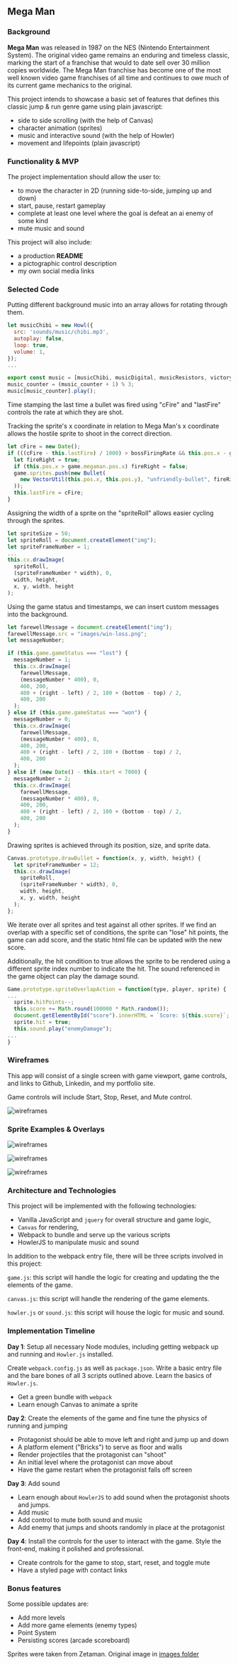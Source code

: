 ## Mega Man

### Background

**Mega Man** was released in 1987 on the NES (Nintendo Entertainment System).  The original video game remains an enduring and timeless classic, marking the start of a franchise that would to date sell over 30 million copies worldwide.  The Mega Man franchise has become one of the most well known video game franchises of all time and continues to owe much of its current game mechanics to the original.

This project intends to showcase a basic set of features that defines this classic jump & run genre game using plain javascript:
- side to side scrolling (with the help of Canvas)
- character animation (sprites)
- music and interactive sound (with the help of Howler)
- movement and lifepoints (plain javascript)

### Functionality & MVP  

The project implementation should allow the user to:

- to move the character in 2D (running side-to-side, jumping up and down)
- start, pause, restart gameplay
- complete at least one level where the goal is defeat an ai enemy of some kind
- mute music and sound

This project will also include:

- a production **README**
- a pictographic control description
- my own social media links

### Selected Code

Putting different background music into an array allows for rotating through them.

```javascript
let musicChibi = new Howl({
  src: 'sounds/music/chibi.mp3',
  autoplay: false,
  loop: true,
  volume: 1,
});
...

export const music = [musicChibi, musicDigital, musicResistors, victory];
music_counter = (music_counter + 1) % 3;
music[music_counter].play();
```

Time stamping the last time a bullet was fired using "cFire" and "lastFire" controls the rate at which they are shot.

Tracking the sprite's x coordinate in relation to Mega Man's x coordinate allows the hostile sprite to shoot in the correct direction.

```javascript
let cFire = new Date();
if (((cFire - this.lastFire) / 1000) > bossFiringRate && this.pos.x - game.megaman.pos.x < 23){
  let fireRight = true;
  if (this.pos.x > game.megaman.pos.x) fireRight = false;
  game.sprites.push(new Bullet(
    new VectorUtil(this.pos.x, this.pos.y), "unfriendly-bullet", fireRight
  ));
  this.lastFire = cFire;
}
```

Assigning the width of a sprite on the "spriteRoll" allows easier cycling through the sprites.

```javascript
let spriteSize = 50;
let spriteRoll = document.createElement("img");
let spriteFrameNumber = 1;
...
this.cx.drawImage(
  spriteRoll,
  (spriteFrameNumber * width), 0,
  width, height,
  x, y, width, height
);

```

Using the game status and timestamps, we can insert custom messages into the background.

```javascript
let farewellMessage = document.createElement("img");
farewellMessage.src = "images/win-loss.png";
let messageNumber;

if (this.game.gameStatus === "lost") {
  messageNumber = 1;
  this.cx.drawImage(
    farewellMessage,
    (messageNumber * 400), 0,
    400, 200,
    400 + (right - left) / 2, 100 + (bottom - top) / 2,
    400, 200
  );
} else if (this.game.gameStatus === "won") {
  messageNumber = 0;
  this.cx.drawImage(
    farewellMessage,
    (messageNumber * 400), 0,
    400, 200,
    400 + (right - left) / 2, 100 + (bottom - top) / 2,
    400, 200
  );
} else if (new Date() - this.start < 7000) {
  messageNumber = 2;
  this.cx.drawImage(
    farewellMessage,
    (messageNumber * 400), 0,
    400, 200,
    400 + (right - left) / 2, 100 + (bottom - top) / 2,
    400, 200
  );
}
```

Drawing sprites is achieved through its position, size, and sprite data.

```javascript
Canvas.prototype.drawBullet = function(x, y, width, height) {
  let spriteFrameNumber = 12;
  this.cx.drawImage(
    spriteRoll,
    (spriteFrameNumber * width), 0,
    width, height,
    x, y, width, height
  );
};
```

We iterate over all sprites and test against all other sprites.  If we find an overlap with a specific set of conditions, the sprite can "lose" hit points, the game can add score, and the static html file can be updated with the new score.

Additionally, the hit condition to true allows the sprite to be rendered using a different sprite index number to indicate the hit.  The sound referenced in the game object can play the damage sound. 

```javascript
Game.prototype.spriteOverlapAction = function(type, player, sprite) {
...
  sprite.hitPoints--;
  this.score += Math.round(100000 * Math.random());
  document.getElementById("score").innerHTML = `Score: ${this.score}`;
  sprite.hit = true;
  this.sound.play("enemyDamage");
...
}
```

### Wireframes

This app will consist of a single screen with game viewport, game controls, and links to Github, Linkedin, and my portfolio site.  

Game controls will include Start, Stop, Reset, and Mute control.

![wireframes](images/mockup.png)

### Sprite Examples & Overlays

![wireframes](images/megaman.png)

![wireframes](images/win-loss.png)

![wireframes](images/controls.png)

### Architecture and Technologies

This project will be implemented with the following technologies:

- Vanilla JavaScript and `jquery` for overall structure and game logic,
- `Canvas` for rendering,
- Webpack to bundle and serve up the various scripts
- HowlerJS to manipulate music and sound

In addition to the webpack entry file, there will be three scripts involved in this project:

`game.js`: this script will handle the logic for creating and updating the the elements of the game.

`canvas.js`: this script will handle the rendering of the game elements.

`howler.js` or `sound.js`: this script will house the logic for music and sound.

### Implementation Timeline

**Day 1**: Setup all necessary Node modules, including getting webpack up and running and `Howler.js` installed.

Create `webpack.config.js` as well as `package.json`.  Write a basic entry file and the bare bones of all 3 scripts outlined above.  Learn the basics of `Howler.js`.  

- Get a green bundle with `webpack`
- Learn enough Canvas to animate a sprite

**Day 2**: Create the elements of the game and fine tune the physics of running and jumping

- Protagonist should be able to move left and right and jump up and down
- A platform element ("Bricks") to serve as floor and walls
- Render projectiles that the protagonist can "shoot"
- An initial level where the protagonist can move about
- Have the game restart when the protagonist falls off screen

**Day 3**: Add sound

- Learn enough about `HowlerJS` to add sound when the protagonist shoots and jumps.
- Add music
- Add control to mute both sound and music
- Add enemy that jumps and shoots randomly in place at the protagonist

**Day 4**: Install the controls for the user to interact with the game.  Style the front-end, making it polished and professional.

- Create controls for the game to stop, start, reset, and toggle mute
- Have a styled page with contact links

### Bonus features

Some possible updates are:

- Add more levels
- Add more game elements (enemy types)
- Point System
- Persisting scores (arcade scoreboard)

Sprites were taken from Zetaman.  Original image in [images folder](images/Megaman_Sheet.png)
